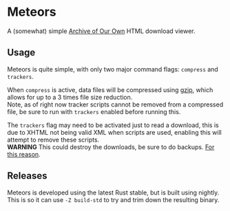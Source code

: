 # Meteors

A (somewhat) simple [Archive of Our Own](https://archiveofourown.org/) HTML download viewer.

## Usage

Meteors is quite simple, with only two major command flags: `compress` and `trackers`.

When `compress` is active, data files will be compressed using [gzip](https://en.wikipedia.org/wiki/Gzip), which allows for up to a 3 times file size reduction.
<br>
Note, as of right now tracker scripts cannot be removed from a compressed file, be sure to run with `trackers` enabled before running this.

The `trackers` flag may need to be activated just to read a download, this is due to XHTML not being valid XML when scripts are used, enabling this will attempt to remove these scripts.
<br>
**WARNING** This could destroy the downloads, be sure to do backups. [For this reason](https://stackoverflow.com/a/1732454/4833195).


## Releases

Meteors is developed using the latest Rust stable, but is built using nightly.
This is so it can use `-Z build-std` to try and trim down the resulting binary.
